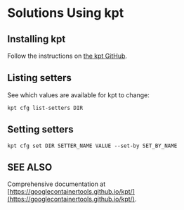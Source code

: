# Solutions Using kpt

## Installing kpt

Follow the instructions on [the kpt
GitHub](https://github.com/GoogleContainerTools/kpt).

## Listing setters

See which values are available for kpt to change:

```
kpt cfg list-setters DIR
```

## Setting setters

```
kpt cfg set DIR SETTER_NAME VALUE --set-by SET_BY_NAME
```

## SEE ALSO

Comprehensive documentation at
[https://googlecontainertools.github.io/kpt/](https://googlecontainertools.github.io/kpt/).